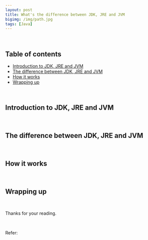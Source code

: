 ```yaml
---
layout: post
title: What's the difference between JDK, JRE and JVM
bigimg: /img/path.jpg
tags: [Java]
---
```






<br>

## Table of contents
- [Introduction to JDK, JRE and JVM](#introduction-to-jdk-jre-and-jvm)
- [The difference between JDK, JRE and JVM](#the-difference-between-jdk-jre-and-jvm)
- [How it works](#how-it-works)
- [Wrapping up](#wrapping-up)


<br>

## Introduction to JDK, JRE and JVM







<br>

## The difference between JDK, JRE and JVM






<br>

## How it works






<br>

## Wrapping up






<br>

Thanks for your reading.

<br>

Refer:

[]()